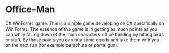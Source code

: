 # Office-Man
C# WinForms game.
This is a simple game developing on C# specifically on Win Forms.
The essence of the game is in getting as much points as you can
while falling down of the main characters office building by
hitting birds or stuff.
By those points you can buy some goods and take them with you on
the next run (for example parachute or portal gun).

